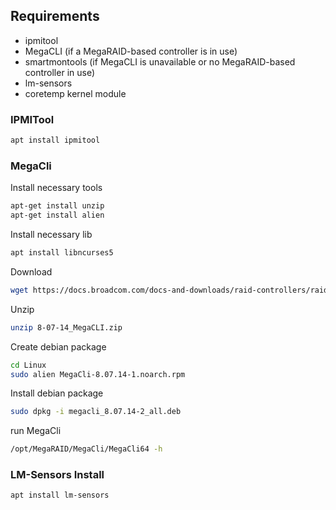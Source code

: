 ## **Requirements**

- ipmitool
- MegaCLI (if a MegaRAID-based controller is in use)
- smartmontools (if MegaCLI is unavailable or no MegaRAID-based controller in use)
- lm-sensors
- coretemp kernel module


### **IPMITool**
``` bash 
apt install ipmitool
```

### **MegaCli**

Install necessary tools
``` bash
apt-get install unzip
apt-get install alien
```
Install necessary lib
``` bash
apt install libncurses5
```
Download
``` bash
wget https://docs.broadcom.com/docs-and-downloads/raid-controllers/raid-controllers-common-files/8-07-14_MegaCLI.zip
```
Unzip
``` bash
unzip 8-07-14_MegaCLI.zip
```
Create debian package
``` bash
cd Linux
sudo alien MegaCli-8.07.14-1.noarch.rpm
```
Install debian package
``` bash
sudo dpkg -i megacli_8.07.14-2_all.deb
```
run MegaCli
``` bash
/opt/MegaRAID/MegaCli/MegaCli64 -h
```

###  **LM-Sensors Install**
``` bash
apt install lm-sensors
```

